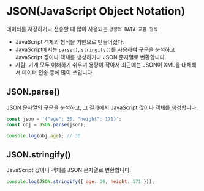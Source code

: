 # JSON(JavaScript Object Notation)

데이터를 저장하거나 전송할 때 많이 사용되는 `경량의 DATA 교환 형식`

- JavaScript 객체의 형식을 기반으로 만들어졌다.
- JavaScript에서는 `parse()`, `stringify()`를 사용하여 구문을 분석하고 JavaScript 값이나 객체를 생성하거나 JSON 문자열로 변환합니다.
- 사람, 기계 모두 이해하기 쉬우며 용량이 작아서 최근에는 JSON이 XML을 대체해서 데이터 전송 등에 많이 쓰입니다.

## JSON.parse()

JSON 문자열의 구문을 분석하고, 그 결과에서 JavaScript 값이나 객체를 생성합니다.

```js
const json = '{"age": 30, "height": 171}';
const obj = JSON.parse(json);

console.log(obj.age); // 30
```

## JSON.stringify()

JavaScript 값이나 객체를 JSON 문자열로 변환합니다.

```js
console.log(JSON.stringify({ age: 30, height: 171 }));
```
